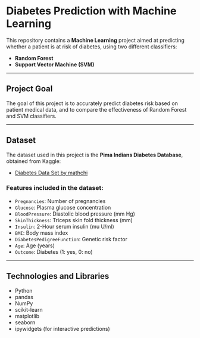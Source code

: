 # Diabetes Prediction with Machine Learning

This repository contains a **Machine Learning** project aimed at predicting whether a patient is at risk of diabetes, using two different classifiers:
- **Random Forest**
- **Support Vector Machine (SVM)**

---

## Project Goal
The goal of this project is to accurately predict diabetes risk based on patient medical data, and to compare the effectiveness of Random Forest and SVM classifiers.

---

## Dataset
The dataset used in this project is the **Pima Indians Diabetes Database**, obtained from Kaggle:

- [Diabetes Data Set by mathchi](https://www.kaggle.com/datasets/mathchi/diabetes-data-set)

### Features included in the dataset:
- `Pregnancies`: Number of pregnancies
- `Glucose`: Plasma glucose concentration
- `BloodPressure`: Diastolic blood pressure (mm Hg)
- `SkinThickness`: Triceps skin fold thickness (mm)
- `Insulin`: 2-Hour serum insulin (mu U/ml)
- `BMI`: Body mass index
- `DiabetesPedigreeFunction`: Genetic risk factor
- `Age`: Age (years)
- `Outcome`: Diabetes (1: yes, 0: no)

---

## Technologies and Libraries
- Python
- pandas
- NumPy
- scikit-learn
- matplotlib
- seaborn
- ipywidgets (for interactive predictions)
